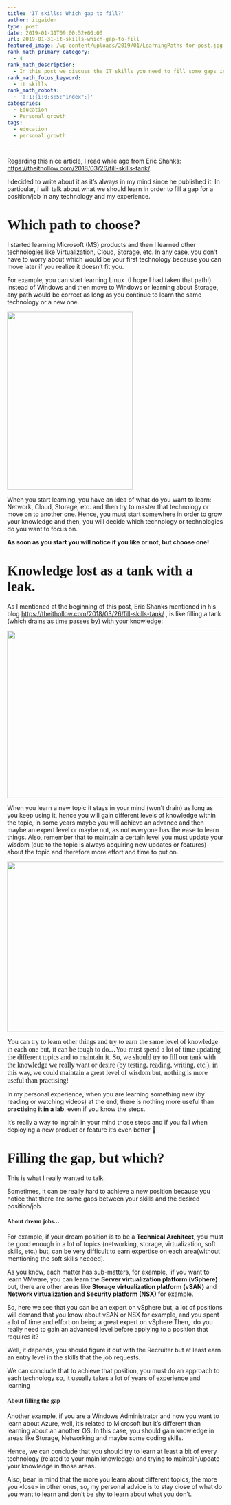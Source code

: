```yaml
---
title: 'IT skills: Which gap to fill?'
author: itgaiden
type: post
date: 2019-01-31T09:00:52+00:00
url: 2019-01-31-it-skills-which-gap-to-fill
featured_image: /wp-content/uploads/2019/01/LearningPaths-for-post.jpg
rank_math_primary_category:
  - 4
rank_math_description:
  - In this post we discuss the IT skills you need to fill some gaps in order to achieve a position or goal.
rank_math_focus_keyword:
  - it skills
rank_math_robots:
  - 'a:1:{i:0;s:5:"index";}'
categories:
  - Education
  - Personal growth
tags:
  - education
  - personal growth

---
```

<span >Regarding this nice article, I read while ago from <span class="username u-dir" dir="ltr">Eric Shanks</span>: <a href="https://theithollow.com/2018/03/26/fill-skills-tank/">https://theithollow.com/2018/03/26/fill-skills-tank/</a>.</span>

<span >I decided to write about it as it&#8217;s always in my mind since he published it. In particular, I will talk about what we should learn in order to fill a gap for a position/job in any technology and my experience.<br /> </span>

# <span style="font-family: Didact Gothic; font-size: 32px;">Which path to choose?</span>

 <span >I started learning Microsoft (MS) products and then I learned other technologies like Virtualization, Cloud, Storage, etc. In any case, you don&#8217;t have to worry about which would be your first technology because you can move later if you realize it doesn&#8217;t fit you. </span>

<span >For example, you can start learning Linux  (I hope I had taken that path!) instead of Windows and then move to Windows or learning about Storage, any path would be correct as long as you continue to learn the same technology or a new one.</span>

<img loading="lazy" class="alignnone wp-image-548" src="/wp-content/uploads/2019/01/LearningPaths-for-post-212x300.jpg" alt="" width="292" height="413" srcset="/wp-content/uploads/2019/01/LearningPaths-for-post-212x300.jpg 212w, /wp-content/uploads/2019/01/LearningPaths-for-post.jpg 429w" sizes="(max-width: 292px) 100vw, 292px" /> 

<span style="">When you start learning, you have an idea of what do you want to learn: Network, Cloud, Storage, etc. and then try to master that technology or move on to another one. Hence, you must start somewhere in order to grow your knowledge and then, you will decide which technology or technologies do you want to focus on.</span>

<span style=""><strong>As soon as you start you will notice if you like or not, but choose one!</strong><br /> </span>

# <span style="font-family: Didact Gothic; font-size: 32px;">Knowledge lost as a tank with a leak.</span>

<span style="">As I mentioned at the beginning of this post, Eric Shanks mentioned in his blog <a href="https://theithollow.com/2018/03/26/fill-skills-tank/">https://theithollow.com/2018/03/26/fill-skills-tank/</a> , is like filling a tank (which drains as time passes by) with your knowledge:</span>

<img loading="lazy" class="alignnone wp-image-541" src="/wp-content/uploads/2018/10/Skills_empty-300x224.png" alt="" width="519" height="388" srcset="/wp-content/uploads/2018/10/Skills_empty-300x224.png 300w, /wp-content/uploads/2018/10/Skills_empty-768x573.png 768w, /wp-content/uploads/2018/10/Skills_empty.png 828w" sizes="(max-width: 519px) 100vw, 519px" /> 

<span >When you learn a new topic it stays in your mind (won&#8217;t drain) as long as you keep using it, hence you will gain different levels of knowledge within the topic, in some years maybe you will achieve an advance and then maybe an expert level or maybe not, as not everyone has the ease to learn things. Also, remember that to maintain a certain level you must update your wisdom (due to the topic is always acquiring new updates or features) about the topic and therefore more effort and time to put on.</span>

<img loading="lazy" class="alignnone wp-image-539" src="/wp-content/uploads/2018/10/Skills_avg-300x223.png" alt="" width="531" height="395" srcset="/wp-content/uploads/2018/10/Skills_avg-300x223.png 300w, /wp-content/uploads/2018/10/Skills_avg-768x572.png 768w, /wp-content/uploads/2018/10/Skills_avg.png 827w" sizes="(max-width: 531px) 100vw, 531px" /> 

<span style="font-family: Didact Gothic; font-size: 12px;"><span style="font-size: 16px;">You can try to learn other things and try to earn the same level of knowledge in each one but, it can be tough to do&#8230;You must spend a lot of time updating the different topics and to maintain it. So, we should try to fill our tank with the knowledge we really want or desire (by testing, reading, writing, etc.), in this way, we could maintain a great level of wisdom but, nothing is more useful than practising!</span><br /> </span>

<span >In my personal experience, when you are learning something new (by reading or watching videos) at the end, there is nothing more useful than <strong>practising it in a lab</strong>, even if you know the steps. </span>

<span >It&#8217;s really a way to ingrain in your mind those steps and if you fail when deploying a new product or feature it&#8217;s even better 🙂</span>

# <span style="font-family: Didact Gothic; font-size: 32px;">Filling the gap, but which?</span>

<span style="">This is what I really wanted to talk.</span>

<span style="">Sometimes, it can be really hard to achieve a new position because you notice that there are some gaps between your skills and the desired position/job.</span>

#### **<span style="font-family: Didact Gothic;">About dream jobs&#8230;</span>**

<span >For example, if your dream position is to be a <strong>Technical Architect</strong>, you must be good enough in a lot of topics (networking, storage, virtualization, soft skills, etc.) but, can be very difficult to earn expertise on each area(without mentioning the soft skills needed).<br /> </span>

<span >As you know, each matter has sub-matters, for example,  if you want to learn VMware, you can learn the <strong>Server virtualization platform (vSphere)</strong> but, there are other areas like <strong>Storage virtualization platform (vSAN)</strong> and <strong>Network virtualization and Security platform (NSX)</strong> for example.</span>

<span >So, here we see that you can be an expert on vSphere but, a lot of positions will demand that you know about vSAN or NSX for example, and you spent a lot of time and effort on being a great expert on vSphere.Then,  do you really need to gain an advanced level before applying to a position that requires it?</span>

<span >Well, it depends, you should figure it out with the Recruiter but at least earn an entry level in the skills that the job requests.</span>

<span >We can conclude that to achieve that position, you must do an approach to each technology so, it usually takes a lot of years of experience and learning</span>

#### **<span style="font-family: Didact Gothic;">About filling the gap</span>**

<span style="">Another example, if you are a Windows Administrator and now you want to learn about Azure, well, it&#8217;s related to Microsoft but it&#8217;s different than learning about an another OS. In this case, you should gain knowledge in areas like Storage, Networking and maybe some coding skills.</span>

<span style="">Hence, we can conclude that you should try to learn at least a bit of every technology (related to your main knowledge) and trying to maintain/update your knowledge in those areas.</span>

<span style="">Also, bear in mind that the more you learn about different topics, the more you «lose» in other ones, so, my personal advice is to stay close of what do you want to learn and don&#8217;t be shy to learn about what you don&#8217;t.</span>

&nbsp;

&nbsp;

&nbsp;

&nbsp;